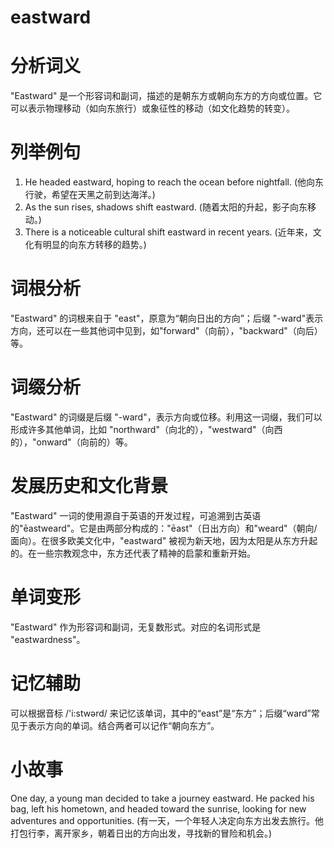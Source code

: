 # eastward

# 分析词义

  

"Eastward" 是一个形容词和副词，描述的是朝东方或朝向东方的方向或位置。它可以表示物理移动（如向东旅行）或象征性的移动（如文化趋势的转变）。

  

# 列举例句

  

1.  He headed eastward, hoping to reach the ocean before nightfall. (他向东行驶，希望在天黑之前到达海洋。)
2.  As the sun rises, shadows shift eastward. (随着太阳的升起，影子向东移动。)
3.  There is a noticeable cultural shift eastward in recent years. (近年来，文化有明显的向东方转移的趋势。)

  

# 词根分析

  

"Eastward" 的词根来自于 "east"，原意为“朝向日出的方向”；后缀 "-ward"表示方向，还可以在一些其他词中见到，如"forward"（向前），"backward"（向后）等。

  

# 词缀分析

  

"Eastward" 的词缀是后缀 "-ward"，表示方向或位移。利用这一词缀，我们可以形成许多其他单词，比如 "northward"（向北的），"westward"（向西的），"onward"（向前的）等。

  

# 发展历史和文化背景

  

"Eastward" 一词的使用源自于英语的开发过程，可追溯到古英语的"ēastweard"。它是由两部分构成的："ēast"（日出方向）和"weard"（朝向/面向）。在很多欧美文化中，"eastward" 被视为新天地，因为太阳是从东方升起的。在一些宗教观念中，东方还代表了精神的启蒙和重新开始。

  

# 单词变形

  

"Eastward" 作为形容词和副词，无复数形式。对应的名词形式是 "eastwardness"。

  

# 记忆辅助

  

可以根据音标 /'i:stwərd/ 来记忆该单词，其中的“east”是“东方”；后缀“ward”常见于表示方向的单词。结合两者可以记作“朝向东方”。

  

# 小故事

  

One day, a young man decided to take a journey eastward. He packed his bag, left his hometown, and headed toward the sunrise, looking for new adventures and opportunities. (有一天，一个年轻人决定向东方出发去旅行。他打包行李，离开家乡，朝着日出的方向出发，寻找新的冒险和机会。)
